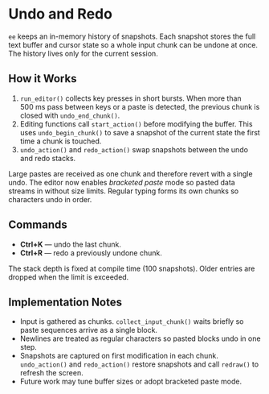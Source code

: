 # Undo and Redo

`ee` keeps an in-memory history of snapshots.  Each snapshot stores the
full text buffer and cursor state so a whole input chunk can be undone
at once.  The history lives only for the current session.

## How it Works

1. `run_editor()` collects key presses in short bursts.  When more than
   500 ms pass between keys or a paste is detected, the previous chunk is
   closed with `undo_end_chunk()`.
2. Editing functions call `start_action()` before modifying the buffer.
   This uses `undo_begin_chunk()` to save a snapshot of the current
   state the first time a chunk is touched.
3. `undo_action()` and `redo_action()` swap snapshots between the undo
   and redo stacks.

Large pastes are received as one chunk and therefore revert with a
single undo.  The editor now enables *bracketed paste* mode so pasted
data streams in without size limits.  Regular typing forms its own
chunks so characters undo in order.

## Commands

- **Ctrl+K** — undo the last chunk.
- **Ctrl+R** — redo a previously undone chunk.

The stack depth is fixed at compile time (100 snapshots).  Older entries
are dropped when the limit is exceeded.

## Implementation Notes

- Input is gathered as chunks. `collect_input_chunk()` waits briefly so paste sequences arrive as a single block.
- Newlines are treated as regular characters so pasted blocks undo in one step.
- Snapshots are captured on first modification in each chunk. `undo_action()` and `redo_action()` restore snapshots and call `redraw()` to refresh the screen.
- Future work may tune buffer sizes or adopt bracketed paste mode.
